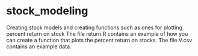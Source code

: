 # stock_modeling
Creating stock models and creating functions such as ones for plotting percent return on stock
The file return.R contains an example of how you can create a function that plots the percent return on stocks. The file V.csv contains an example data.